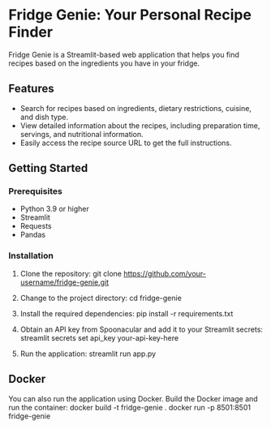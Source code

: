 # Fridge Genie: Your Personal Recipe Finder

Fridge Genie is a Streamlit-based web application that helps you find recipes based on the ingredients you have in your fridge.

## Features

- Search for recipes based on ingredients, dietary restrictions, cuisine, and dish type.
- View detailed information about the recipes, including preparation time, servings, and nutritional information.
- Easily access the recipe source URL to get the full instructions.

## Getting Started

### Prerequisites

- Python 3.9 or higher
- Streamlit
- Requests
- Pandas

### Installation

1. Clone the repository:
  git clone https://github.com/your-username/fridge-genie.git

2. Change to the project directory:
  cd fridge-genie

3. Install the required dependencies:
   pip install -r requirements.txt

4. Obtain an API key from Spoonacular and add it to your Streamlit secrets:
  streamlit secrets set api_key your-api-key-here

5. Run the application:
  streamlit run app.py

## Docker

You can also run the application using Docker. Build the Docker image and run the container:
  docker build -t fridge-genie .
  docker run -p 8501:8501 fridge-genie
